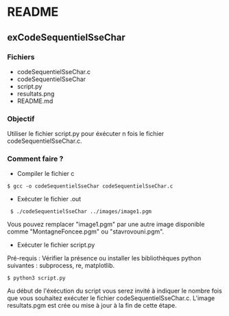 # README

## exCodeSequentielSseChar

### Fichiers
* codeSequentielSseChar.c
* codeSequentielSseChar
* script.py
* resultats.png
* README.md

### Objectif
Utiliser le fichier script.py pour éxécuter n fois le fichier codeSequentielSseChar.c. 

### Comment faire ?

* Compiler le fichier c

``` $ gcc -o codeSequentielSseChar codeSequentielSseChar.c ```

* Exécuter le fichier .out

``` $ ./codeSequentielSseChar ../images/image1.pgm```

Vous pouvez remplacer "image1.pgm" par une autre image disponible comme "MontagneFoncee.pgm" ou "stavrovouni.pgm".

* Exécuter le fichier script.py

Pré-requis : Vérifier la présence ou installer les bibliothèques python suivantes : subprocess, re, matplotlib.

``` $ python3 script.py ```

Au début de l'éxécution du script vous serez invité à indiquer le nombre fois que vous souhaitez exécuter le fichier codeSequentielSseChar.c. L'image resultats.pgm est crée ou mise à jour à la fin de cette étape. 